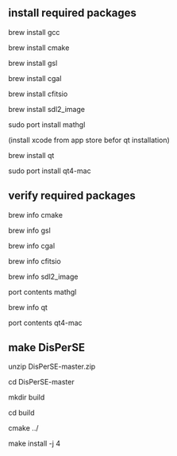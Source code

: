 ## install required packages
brew install gcc

brew install cmake

brew install gsl

brew install cgal

brew install cfitsio

brew install sdl2_image

sudo port install mathgl

(install xcode from app store befor qt installation)

brew install qt

sudo port install qt4-mac

## verify required packages
brew info cmake

brew info gsl

brew info cgal

brew info cfitsio

brew info sdl2_image

port contents mathgl

brew info qt

port contents qt4-mac

## make DisPerSE
unzip DisPerSE-master.zip

cd DisPerSE-master

mkdir build

cd build

cmake ../

make install -j 4
